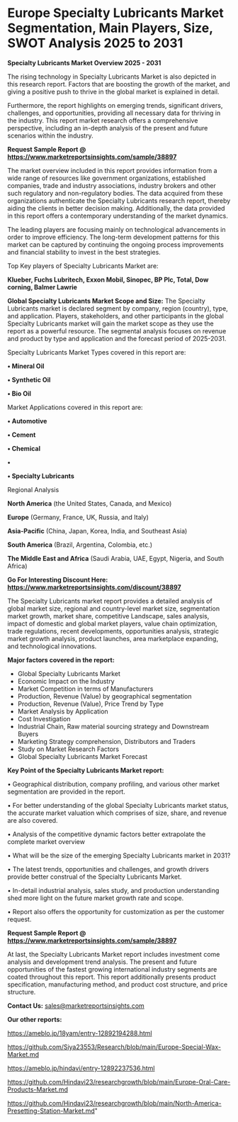 # Europe Specialty Lubricants Market Segmentation, Main Players, Size, SWOT Analysis 2025 to 2031

<Strong> Specialty Lubricants Market Overview 2025 - 2031</strong>

The rising technology in Specialty Lubricants Market is also depicted in this research report. Factors that are boosting the growth of the market, and giving a positive push to thrive in the global market is explained in detail.

Furthermore, the report highlights on emerging trends, significant drivers, challenges, and opportunities, providing all necessary data for thriving in the industry. This report market research offers a comprehensive perspective, including an in-depth analysis of the present and future scenarios within the industry.

<strong>Request Sample Report @ <a href=https://www.marketreportsinsights.com/sample/38897>https://www.marketreportsinsights.com/sample/38897</a></strong>

The market overview included in this report provides information from a wide range of resources like government organizations, established companies, trade and industry associations, industry brokers and other such regulatory and non-regulatory bodies. The data acquired from these organizations authenticate the Specialty Lubricants research report, thereby aiding the clients in better decision making. Additionally, the data provided in this report offers a contemporary understanding of the market dynamics.

The leading players are focusing mainly on technological advancements in order to improve efficiency. The long-term development patterns for this market can be captured by continuing the ongoing process improvements and financial stability to invest in the best strategies.

Top Key players of Specialty Lubricants Market are:

<strong>Klueber, Fuchs Lubritech, Exxon Mobil, Sinopec, BP Plc, Total, Dow corning, Balmer Lawrie</strong>

<strong><b>Global Specialty Lubricants Market Scope and Size:</b></strong>
The Specialty Lubricants market is declared segment by company, region (country), type, and application. Players, stakeholders, and other participants in the global Specialty Lubricants market will gain the market scope as they use the report as a powerful resource. The segmental analysis focuses on revenue and product by type and application and the forecast period of 2025-2031.

Specialty Lubricants Market Types covered in this report are:

<strong>•  Mineral Oil

•  Synthetic Oil

•  Bio Oil</strong>

Market Applications covered in this report are:

<strong>•  Automotive

•  Cement

•  Chemical

•  

•  Specialty Lubricants</strong> 

Regional Analysis

<strong>North America</strong> (the United States, Canada, and Mexico)

<strong>Europe</strong> (Germany, France, UK, Russia, and Italy)

<strong>Asia-Pacific</strong> (China, Japan, Korea, India, and Southeast Asia)

<strong>South America</strong> (Brazil, Argentina, Colombia, etc.)

<strong>The Middle East and Africa</strong> (Saudi Arabia, UAE, Egypt, Nigeria, and South Africa)

<strong>Go For Interesting Discount Here: <a href=https://www.marketreportsinsights.com/discount/38897>https://www.marketreportsinsights.com/discount/38897</a></strong>

The Specialty Lubricants market report provides a detailed analysis of global market size, regional and country-level market size, segmentation market growth, market share, competitive Landscape, sales analysis, impact of domestic and global market players, value chain optimization, trade regulations, recent developments, opportunities analysis, strategic market growth analysis, product launches, area marketplace expanding, and technological innovations.

<strong><b>Major factors covered in the report:</b></strong>
<ul>
  <li>Global Specialty Lubricants Market </li>
  <li>Economic Impact on the Industry</li>
  <li>Market Competition in terms of Manufacturers</li>
  <li>Production, Revenue (Value) by geographical segmentation</li>
  <li>Production, Revenue (Value), Price Trend by Type</li>
  <li>Market Analysis by Application</li>
  <li>Cost Investigation</li>
  <li>Industrial Chain, Raw material sourcing strategy and Downstream Buyers</li>
  <li>Marketing Strategy comprehension, Distributors and Traders</li>
  <li>Study on Market Research Factors</li>
  <li>Global Specialty Lubricants Market Forecast</li>
</ul>

<strong><b>Key Point of the Specialty Lubricants Market report:</b></strong>

• Geographical distribution, company profiling, and various other market segmentation are provided in the report.

• For better understanding of the global Specialty Lubricants market status, the accurate market valuation which comprises of size, share, and revenue are also covered.

• Analysis of the competitive dynamic factors better extrapolate the complete market overview

• What will be the size of the emerging Specialty Lubricants market in 2031?

• The latest trends, opportunities and challenges, and growth drivers provide better construal of the Specialty Lubricants Market.

• In-detail industrial analysis, sales study, and production understanding shed more light on the future market growth rate and scope.

• Report also offers the opportunity for customization as per the customer request.

<strong>Request Sample Report @ <a href=https://www.marketreportsinsights.com/sample/38897>https://www.marketreportsinsights.com/sample/38897</a></strong>

At last, the Specialty Lubricants Market report includes investment come analysis and development trend analysis. The present and future opportunities of the fastest growing international industry segments are coated throughout this report. This report additionally presents product specification, manufacturing method, and product cost structure, and price structure.

<strong>Contact Us:</strong>
sales@marketreportsinsights.com

<strong>Our other reports:</strong>

<a href=https://ameblo.jp/18yam/entry-12892194288.html>https://ameblo.jp/18yam/entry-12892194288.html</a>

<a href=https://github.com/Siya23553/Research/blob/main/Europe-Special-Wax-Market.md>https://github.com/Siya23553/Research/blob/main/Europe-Special-Wax-Market.md</a>

<a href=https://ameblo.jp/hindavi/entry-12892237536.html>https://ameblo.jp/hindavi/entry-12892237536.html</a>

<a href=https://github.com/Hindavi23/researchgrowth/blob/main/Europe-Oral-Care-Products-Market.md>https://github.com/Hindavi23/researchgrowth/blob/main/Europe-Oral-Care-Products-Market.md</a>

<a href=https://github.com/Hindavi23/researchgrowth/blob/main/North-America-Presetting-Station-Market.md>https://github.com/Hindavi23/researchgrowth/blob/main/North-America-Presetting-Station-Market.md</a>"
